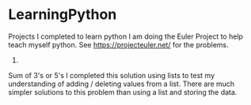 LearningPython
==============

Projects I completed to learn python
I am doing the Euler Project to help teach myself python.
See https://projecteuler.net/ for the problems.

1)
Sum of 3's or 5's
  I completed this solution using lists to test my understanding of adding / deleting values from a list.  There are much simpler solutions to this problem than using a list and storing the data.
